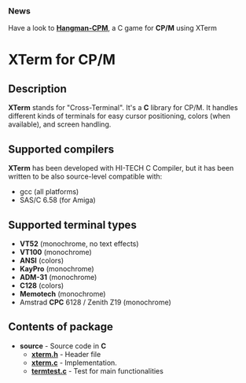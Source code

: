 ### News
Have a look to [**Hangman-CPM**](https://github.com/sblendorio/hangman-cpm), a C game for **CP/M** using XTerm

# XTerm for CP/M

## Description
**XTerm** stands for "Cross-Terminal". It's a **C** library for CP/M.
It handles different kinds of terminals for easy cursor positioning, colors (when available), and screen handling.

## Supported compilers
**XTerm** has been developed with HI-TECH C Compiler, but it has been
written to be also source-level compatible with:

- gcc (all platforms)
- SAS/C 6.58 (for Amiga)

## Supported terminal types
* **VT52** (monochrome, no text effects)
* **VT100** (monochrome)
* **ANSI** (colors)
* **KayPro** (monochrome)
* **ADM-31** (monochrome)
* **C128** (colors)
* **Memotech** (monochrome)
* Amstrad **CPC** 6128 / Zenith Z19 (monochrome)

## Contents of package
- **source** - Source code in **C**
  - [**xterm.h**](https://github.com/sblendorio/c-xterm-cpm/blob/master/source/xterm.h) - Header file
  - [**xterm.c**](https://github.com/sblendorio/c-xterm-cpm/blob/master/source/xterm.c) - Implementation.
  - [**termtest.c**](https://github.com/sblendorio/c-xterm-cpm/blob/master/source/xterm.c) - Test for main functionalities
